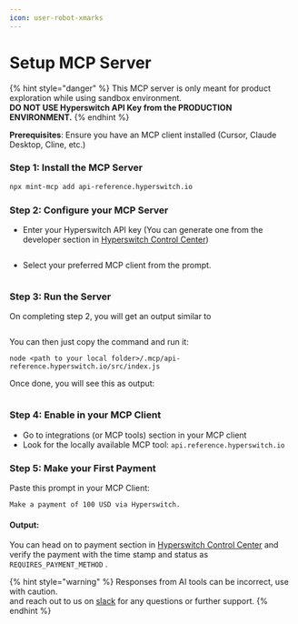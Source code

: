```yaml
---
icon: user-robot-xmarks
---
```


# Setup MCP Server

{% hint style="danger" %}
This MCP server is only meant for product exploration while using sandbox environment.\
**DO NOT USE Hyperswitch API Key from the PRODUCTION ENVIRONMENT.**
{% endhint %}

**Prerequisites**: Ensure you have an MCP client installed (Cursor, Claude Desktop, Cline, etc.)

### Step 1: Install the MCP Server

```bash
npx mint-mcp add api-reference.hyperswitch.io
```

### Step 2: Configure your MCP Server

*   Enter your Hyperswitch API key (You can generate one from the developer section in [Hyperswitch Control Center](https://app.hyperswitch.io/dashboard/developer-api-keys))



    <figure><img src="../.gitbook/assets/Screenshot 2025-07-07 at 6.59.56 AM (1).png" alt=""><figcaption></figcaption></figure>
*   Select your preferred MCP client from the prompt.

    <figure><img src="../.gitbook/assets/Screenshot 2025-07-07 at 7.00.02 AM (1).png" alt=""><figcaption></figcaption></figure>

### Step 3: Run the Server

On completing step 2, you will get an output similar to&#x20;

<figure><img src="../.gitbook/assets/Screenshot 2025-07-07 at 7.02.01 AM.png" alt=""><figcaption></figcaption></figure>

You can then just copy the command and run it:

```
node <path to your local folder>/.mcp/api-reference.hyperswitch.io/src/index.js
```

Once done, you will see this as output:

<figure><img src="../.gitbook/assets/Screenshot 2025-07-07 at 7.07.18 AM.png" alt=""><figcaption></figcaption></figure>

### Step 4: Enable in your MCP Client

* Go to integrations (or MCP tools) section in your MCP client
* Look for the locally available MCP tool: `api.reference.hyperswitch.io`

### Step 5: Make your First Payment

Paste this prompt in your MCP Client:

```
Make a payment of 100 USD via Hyperswitch.
```

#### **Output:**&#x20;

You can head on to payment section in [Hyperswitch Control Center](https://app.hyperswitch.io/dashboard/payments) and verify the payment with the time stamp and status as `REQUIRES_PAYMENT_METHOD` .

{% hint style="warning" %}
Responses from AI tools can be incorrect, use with caution.\
and reach out to us on [slack](https://inviter.co/hyperswitch-slack) for any questions or further support.
{% endhint %}
